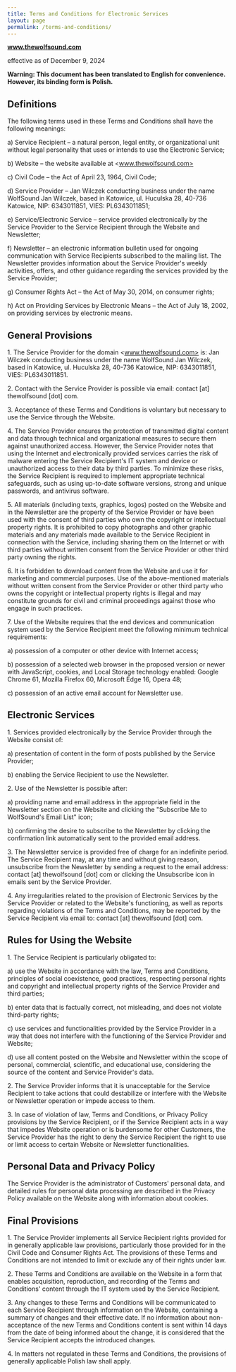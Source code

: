 ```yaml
---
title: Terms and Conditions for Electronic Services
layout: page
permalink: /terms-and-conditions/
---
```

**www.thewolfsound.com**

effective as of December 9, 2024

**Warning: This document has been translated to English for convenience. However, its binding form is Polish.**

## Definitions

The following terms used in these Terms and Conditions shall have the following meanings:

a) Service Recipient – a natural person, legal entity, or organizational unit without legal personality that uses or intends to use the Electronic Service;

b) Website – the website available at <www.thewolfsound.com>

c) Civil Code – the Act of April 23, 1964, Civil Code;

d) Service Provider – Jan Wilczek conducting business under the name WolfSound Jan Wilczek, based in Katowice, ul. Huculska 28, 40-736 Katowice, NIP: 6343011851, VIES: PL6343011851;

e) Service/Electronic Service – service provided electronically by the Service Provider to the Service Recipient through the Website and Newsletter;

f) Newsletter – an electronic information bulletin used for ongoing communication with Service Recipients subscribed to the mailing list. The Newsletter provides information about the Service Provider's weekly activities, offers, and other guidance regarding the services provided by the Service Provider;

g) Consumer Rights Act – the Act of May 30, 2014, on consumer rights;

h) Act on Providing Services by Electronic Means – the Act of July 18, 2002, on providing services by electronic means.

## General Provisions

1\. The Service Provider for the domain <www.thewolfsound.com> is: Jan Wilczek conducting business under the name WolfSound Jan Wilczek, based in Katowice, ul. Huculska 28, 40-736 Katowice, NIP: 6343011851, VIES: PL6343011851.

2\. Contact with the Service Provider is possible via email: contact \[at\] thewolfsound \[dot\] com.

3\. Acceptance of these Terms and Conditions is voluntary but necessary to use the Service through the Website.

4\. The Service Provider ensures the protection of transmitted digital content and data through technical and organizational measures to secure them against unauthorized access. However, the Service Provider notes that using the Internet and electronically provided services carries the risk of malware entering the Service Recipient's IT system and device or unauthorized access to their data by third parties. To minimize these risks, the Service Recipient is required to implement appropriate technical safeguards, such as using up-to-date software versions, strong and unique passwords, and antivirus software.

5\. All materials (including texts, graphics, logos) posted on the Website and in the Newsletter are the property of the Service Provider or have been used with the consent of third parties who own the copyright or intellectual property rights. It is prohibited to copy photographs and other graphic materials and any materials made available to the Service Recipient in connection with the Service, including sharing them on the Internet or with third parties without written consent from the Service Provider or other third party owning the rights.

6\. It is forbidden to download content from the Website and use it for marketing and commercial purposes. Use of the above-mentioned materials without written consent from the Service Provider or other third party who owns the copyright or intellectual property rights is illegal and may constitute grounds for civil and criminal proceedings against those who engage in such practices.

7\. Use of the Website requires that the end devices and communication system used by the Service Recipient meet the following minimum technical requirements:

a) possession of a computer or other device with Internet access;

b) possession of a selected web browser in the proposed version or newer with JavaScript, cookies, and Local Storage technology enabled: Google Chrome 61, Mozilla Firefox 60, Microsoft Edge 16, Opera 48;

c) possession of an active email account for Newsletter use.

## Electronic Services

1\. Services provided electronically by the Service Provider through the Website consist of:

a) presentation of content in the form of posts published by the Service Provider;

b) enabling the Service Recipient to use the Newsletter.

2\. Use of the Newsletter is possible after:

a) providing name and email address in the appropriate field in the Newsletter section on the Website and clicking the "Subscribe Me to WolfSound's Email List" icon;

b) confirming the desire to subscribe to the Newsletter by clicking the confirmation link automatically sent to the provided email address.

3\. The Newsletter service is provided free of charge for an indefinite period. The Service Recipient may, at any time and without giving reason, unsubscribe from the Newsletter by sending a request to the email address: contact \[at\] thewolfsound \[dot\] com or clicking the Unsubscribe icon in emails sent by the Service Provider.

4\. Any irregularities related to the provision of Electronic Services by the Service Provider or related to the Website's functioning, as well as reports regarding violations of the Terms and Conditions, may be reported by the Service Recipient via email to: contact \[at\] thewolfsound \[dot\] com.

## Rules for Using the Website

1\. The Service Recipient is particularly obligated to:

a) use the Website in accordance with the law, Terms and Conditions, principles of social coexistence, good practices, respecting personal rights and copyright and intellectual property rights of the Service Provider and third parties;

b) enter data that is factually correct, not misleading, and does not violate third-party rights;

c) use services and functionalities provided by the Service Provider in a way that does not interfere with the functioning of the Service Provider and Website;

d) use all content posted on the Website and Newsletter within the scope of personal, commercial, scientific, and educational use, considering the source of the content and Service Provider's data.

2\. The Service Provider informs that it is unacceptable for the Service Recipient to take actions that could destabilize or interfere with the Website or Newsletter operation or impede access to them.

3\. In case of violation of law, Terms and Conditions, or Privacy Policy provisions by the Service Recipient, or if the Service Recipient acts in a way that impedes Website operation or is burdensome for other Customers, the Service Provider has the right to deny the Service Recipient the right to use or limit access to certain Website or Newsletter functionalities.

## Personal Data and Privacy Policy

The Service Provider is the administrator of Customers' personal data, and detailed rules for personal data processing are described in the Privacy Policy available on the Website along with information about cookies.

## Final Provisions

1\. The Service Provider implements all Service Recipient rights provided for in generally applicable law provisions, particularly those provided for in the Civil Code and Consumer Rights Act. The provisions of these Terms and Conditions are not intended to limit or exclude any of their rights under law.

2\. These Terms and Conditions are available on the Website in a form that enables acquisition, reproduction, and recording of the Terms and Conditions' content through the IT system used by the Service Recipient.

3\. Any changes to these Terms and Conditions will be communicated to each Service Recipient through information on the Website, containing a summary of changes and their effective date. If no information about non-acceptance of the new Terms and Conditions content is sent within 14 days from the date of being informed about the change, it is considered that the Service Recipient accepts the introduced changes.

4\. In matters not regulated in these Terms and Conditions, the provisions of generally applicable Polish law shall apply.
